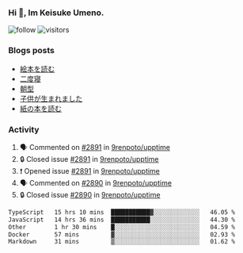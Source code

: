 ### Hi 👋, Im Keisuke Umeno.

<!--
**9renpoto/9renpoto** is a ✨ _special_ ✨ repository because its `README.md` (this file) appears on your GitHub profile.

Here are some ideas to get you started:

- 🔭 I’m currently working on ...
- 🌱 I’m currently learning ...
- 👯 I’m looking to collaborate on ...
- 🤔 I’m looking for help with ...
- 💬 Ask me about ...
- 📫 How to reach me: ...
- 😄 Pronouns: ...
- ⚡ Fun fact: ...
-->

![follow](https://img.shields.io/github/followers/9renpoto?label=Follow&style=social)
![visitors](https://komarev.com/ghpvc/?username=9renpoto&label=Profile%20views&color=0e75b6&style=flat)

### Blogs posts

<!-- BLOG-POST-LIST:START -->
- [絵本を読む](https://9renpoto.win/entry/2024/07/26/picture_book)
- [二度寝](https://9renpoto.win/entry/2024/07/18/going_back_to_sleep)
- [朝型](https://9renpoto.win/entry/2024/05/29/im-an-early)
- [子供が生まれました](https://9renpoto.win/entry/2024/04/18/hello-world)
- [紙の本を読む](https://9renpoto.win/entry/2024/02/25/reading-papar-book)
<!-- BLOG-POST-LIST:END -->

### Activity

<!--START_SECTION:activity-->
1. 🗣 Commented on [#2891](https://github.com/9renpoto/upptime/issues/2891#issuecomment-2264762061) in [9renpoto/upptime](https://github.com/9renpoto/upptime)
2. 🔒 Closed issue [#2891](https://github.com/9renpoto/upptime/issues/2891) in [9renpoto/upptime](https://github.com/9renpoto/upptime)
3. ❗ Opened issue [#2891](https://github.com/9renpoto/upptime/issues/2891) in [9renpoto/upptime](https://github.com/9renpoto/upptime)
4. 🗣 Commented on [#2890](https://github.com/9renpoto/upptime/issues/2890#issuecomment-2263468970) in [9renpoto/upptime](https://github.com/9renpoto/upptime)
5. 🔒 Closed issue [#2890](https://github.com/9renpoto/upptime/issues/2890) in [9renpoto/upptime](https://github.com/9renpoto/upptime)
<!--END_SECTION:activity-->

<!--START_SECTION:waka-->

```txt
TypeScript   15 hrs 10 mins  ███████████▓░░░░░░░░░░░░░   46.05 %
JavaScript   14 hrs 36 mins  ███████████░░░░░░░░░░░░░░   44.30 %
Other        1 hr 30 mins    █░░░░░░░░░░░░░░░░░░░░░░░░   04.59 %
Docker       57 mins         ▓░░░░░░░░░░░░░░░░░░░░░░░░   02.93 %
Markdown     31 mins         ▒░░░░░░░░░░░░░░░░░░░░░░░░   01.62 %
```

<!--END_SECTION:waka-->
